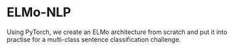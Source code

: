 # ELMo-NLP
Using PyTorch, we create an ELMo architecture from scratch and put it into practise for a multi-class sentence classification challenge.
